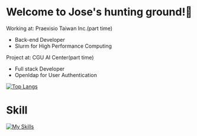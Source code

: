 # Welcome to Jose's hunting ground!🌲

Working at: Praexisio Taiwan Inc.(part time)

+ Back-end Developer 
+ Slurm for High Performance Computing

Project at: CGU AI Center(part time)

+ Full stack Developer
+ Openldap for User Authentication

[![Top Langs](https://github-readme-stats.vercel.app/api/top-langs/?username=JaeggerJose&theme=tokyonight&theme=radical&count_private=true&show_icons=true&hide=Shell,CSS)](https://github.com/anuraghazra/github-readme-stats)

# Skill
[![My Skills](https://skillicons.dev/icons?i=aws,gcp,azure,react,bash,bootstrap,c,cpp,css,js,django,docker,git,github,gitlab,go,kubernetes,mysql,regex,sqlite,vim,vscode&perline=8)](https://skillicons.dev)
